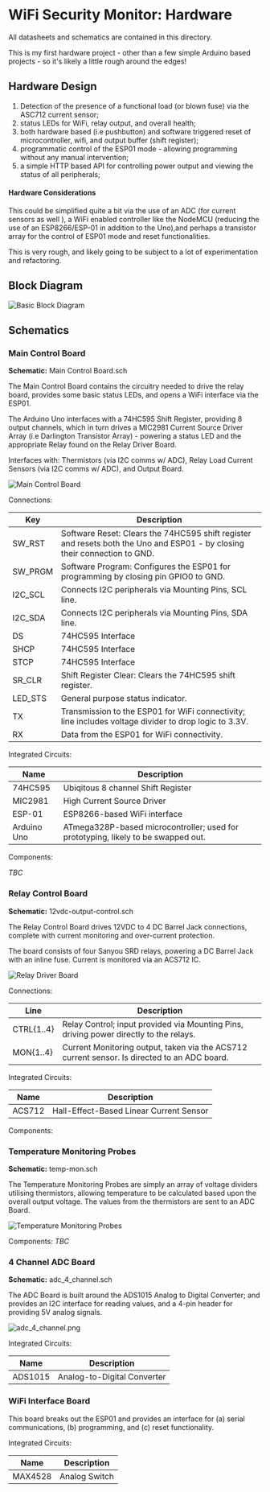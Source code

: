 # WiFi Security Monitor: Hardware

All datasheets and schematics are contained in this directory.

This is my first hardware project - other than a few simple Arduino based projects - so it's likely a little rough around the edges!

## Hardware Design

1. Detection of the presence of a functional load (or blown fuse) via the ASC712 current sensor;
2. status LEDs for WiFi, relay output, and overall health;
3. both hardware based (i.e pushbutton) and software triggered reset of microcontroller, wifi, and output buffer (shift register);
4. programmatic control of the ESP01 mode - allowing programming without any manual intervention;
5. a simple HTTP based API for controlling power output and viewing the status of all peripherals;


#### Hardware Considerations

This could be simplified quite a bit via the use of an ADC (for current sensors as well ), a WiFi enabled controller like the NodeMCU (reducing the use of an ESP8266/ESP-01 in addition to the Uno),and perhaps a transistor array for the control of ESP01 mode and reset functionalities. 

This is very rough, and likely going to be subject to a lot of experimentation and refactoring.

## Block Diagram

![Basic Block Diagram](diagrams/block-diagram-overview.png)

## Schematics


### Main Control Board

**Schematic:** Main Control Board.sch

The Main Control Board contains the circuitry needed to drive the relay board, provides some basic status LEDs, and opens a WiFi interface via the ESP01.

The Arduino Uno interfaces with a 74HC595 Shift Register, providing 8 output channels, which in turn drives a MIC2981 Current Source Driver Array (i.e Darlington Transistor Array) - powering a status LED and the appropriate Relay found on the Relay Driver Board. 

Interfaces with: Thermistors (via I2C comms w/ ADC), Relay Load Current Sensors (via I2C comms w/ ADC), and Output Board.

![Main Control Board](diagrams/main-control-board.png)

Connections:

| Key | Description |
|-----|-------------|
| SW_RST | Software Reset: Clears the 74HC595 shift register and resets both the Uno and ESP01 - by closing their connection to GND.
| SW_PRGM | Software Program: Configures the ESP01 for programming by closing pin GPIO0 to GND.
| I2C_SCL | Connects I2C peripherals via Mounting Pins, SCL line.
| I2C_SDA | Connects I2C peripherals via Mounting Pins, SDA line.
| DS | 74HC595 Interface
| SHCP | 74HC595 Interface
| STCP | 74HC595 Interface
| SR_CLR | Shift Register Clear: Clears the 74HC595 shift register.
| LED_STS | General purpose status indicator.
| TX | Transmission to the ESP01 for WiFi connectivity; line includes voltage divider to drop logic to 3.3V.
| RX | Data from the ESP01 for WiFi connectivity.

Integrated Circuits:

| Name | Description |
|------|-------------|
| 74HC595 | Ubiqitous 8 channel Shift Register
| MIC2981 | High Current Source Driver
| ESP-01  | ESP8266-based WiFi interface
| Arduino Uno | ATmega328P-based microcontroller; used for prototyping, likely to be swapped out.

Components:

*TBC*


### Relay Control Board

**Schematic:** 12vdc-output-control.sch

The Relay Control Board drives 12VDC to 4 DC Barrel Jack connections, complete with current monitoring and over-current protection.

The board consists of four Sanyou SRD relays, powering a DC Barrel Jack with an inline fuse. Current is monitored via an ACS712 IC.

![Relay Driver Board](diagrams/relay-driver-board.png)

Connections:

| Line | Description |
|------|-------------|
| CTRL{1..4} | Relay Control; input provided via Mounting Pins, driving power directly to the relays.
| MON{1..4} | Current Monitoring output, taken via the ACS712 current sensor. Is directed to an ADC board.

Integrated Circuits:

| Name | Description |
|------|-------------|
| ACS712 | Hall-Effect-Based Linear Current Sensor

Components:


### Temperature Monitoring Probes

**Schematic:** temp-mon.sch

The Temperature Monitoring Probes are simply an array of voltage dividers utilising thermistors, allowing temperature to be calculated based upon the overall output voltage. The values from the thermistors are sent to an ADC Board.

![Temperature Monitoring Probes](diagrams/temp-monitor-probes.png)

Components:
*TBC*


### 4 Channel ADC Board

**Schematic:** adc_4_channel.sch

The ADC Board is built around the ADS1015 Analog to Digital Converter; and provides an I2C interface for reading values, and a 4-pin header for providing 5V analog signals.

![adc_4_channel.png](diagrams/adc_4_channel.png)

Integrated Circuits:

| Name | Description |
|------|-------------|
| ADS1015 | Analog-to-Digital Converter


### WiFi Interface Board

This board breaks out the ESP01 and provides an interface for (a) serial communications, (b) programming, and (c) reset functionality.

Integrated Circuits:

| Name | Description |
|------|-------------|
| MAX4528 | Analog Switch |